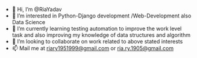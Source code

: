 - 👋 Hi, I’m @RiaYadav 
- 👀 I’m interested in Python-Django development /Web-Development also Data Science
- 🌱 I’m currently learning testing automation to improve the work level task and also improving my knowledge of data structures and algorithm
- 💞️ I’m looking to collaborate on work related to above stated interests
- 📫 Mail me at riary1951999@gmail.com or ria.ry.1905@gmail.com

<!---
RiaYadav/RiaYadav is a ✨ special ✨ repository because its `README.md` (this file) appears on your GitHub profile.
You can click the Preview link to take a look at your changes.
--->
